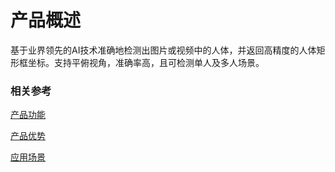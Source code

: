 #  产品概述

基于业界领先的AI技术准确地检测出图片或视频中的人体，并返回高精度的人体矩形框坐标。支持平俯视角，准确率高，且可检测单人及多人场景。

### 相关参考
[产品功能](Features.md)

[产品优势](Benefits.md)

[应用场景](Application-Scenarios.md)
